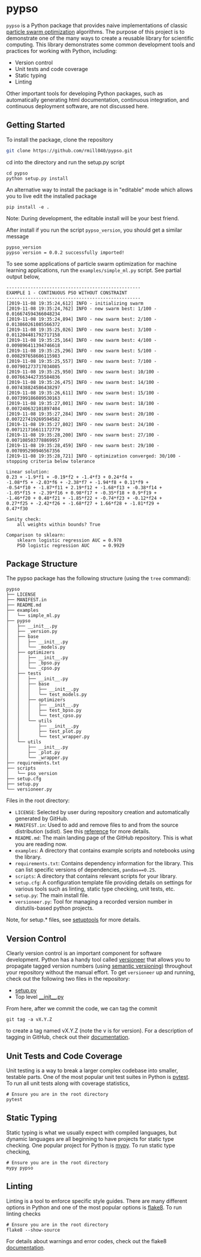 # pypso

`pypso` is a Python package that provides naive implementations of classic [particle swarm optimization](https://en.wikipedia.org/wiki/Particle_swarm_optimization) algorithms. The purpose of this project is to demonstrate one of the many ways to create a reusable library for scientific computing. This library demonstrates some common development tools and practices for working with Python, including:
- Version control
- Unit tests and code coverage
- Static typing
- Linting

Other important tools for developing Python packages, such as automatically generating html documentation, continuous integration, and continuous deployment software, are not discussed here.

## Getting Started

To install the package, clone the repository
```bash
git clone https://github.com/rmill040/pypso.git
```
cd into the directory and run the setup.py script
```
cd pypso
python setup.py install
```
An alternative way to install the package is in "editable" mode which allows you to live edit the installed package
```cd pypso
pip install -e .
```
Note: During development, the editable install will be your best friend.

After install if you run the script `pypso_version`, you should get a similar message
```
pypso_version
pypso version = 0.0.2 successfully imported!
```
To see some applications of particle swarm optimization for machine learning applications, run the `examples/simple_ml.py` script. See partial output below,
```
--------------------------------------------------
EXAMPLE 1 - CONTINUOUS PSO WITHOUT CONSTRAINT
--------------------------------------------------
[2019-11-08 19:35:24,612] INFO - initializing swarm
[2019-11-08 19:35:24,762] INFO - new swarm best: 1/100 - 0.016674594366048234
[2019-11-08 19:35:24,894] INFO - new swarm best: 2/100 - 0.013860261085566372
[2019-11-08 19:35:25,026] INFO - new swarm best: 3/100 - 0.011204481792717158
[2019-11-08 19:35:25,164] INFO - new swarm best: 4/100 - 0.009896411394746618
[2019-11-08 19:35:25,296] INFO - new swarm best: 5/100 - 0.008297658686115983
[2019-11-08 19:35:25,557] INFO - new swarm best: 7/100 - 0.007901273717034085
[2019-11-08 19:35:25,950] INFO - new swarm best: 10/100 - 0.007663442735584836
[2019-11-08 19:35:26,475] INFO - new swarm best: 14/100 - 0.007438824586438297
[2019-11-08 19:35:26,611] INFO - new swarm best: 15/100 - 0.007399186089530163
[2019-11-08 19:35:27,001] INFO - new swarm best: 18/100 - 0.007240632101897404
[2019-11-08 19:35:27,284] INFO - new swarm best: 20/100 - 0.007227419269594582
[2019-11-08 19:35:27,802] INFO - new swarm best: 24/100 - 0.007121716611172779
[2019-11-08 19:35:28,200] INFO - new swarm best: 27/100 - 0.007108503778869957
[2019-11-08 19:35:28,459] INFO - new swarm best: 29/100 - 0.007095290946567356
[2019-11-08 19:35:28,721] INFO - optimization converged: 30/100 - stopping criteria below tolerance

Linear solution:
0.23 + -1.9*f1 + -0.19*f2 + -1.4*f3 + 0.24*f4 +
-1.08*f5 + -2.03*f6 + -2.38*f7 + -1.94*f8 + 0.11*f9 +
-0.54*f10 + -1.87*f11 + 2.19*f12 + -1.68*f13 + -0.38*f14 +
-1.05*f15 + -2.39*f16 + 0.98*f17 + -0.35*f18 + 0.9*f19 +
-1.46*f20 + 0.48*f21 + -1.85*f22 + -0.74*f23 + -0.12*f24 +
0.27*f25 + -2.42*f26 + -1.68*f27 + 1.66*f28 + -1.81*f29 +
0.47*f30

Sanity check:
	all weights within bounds? True

Comparison to sklearn:
	sklearn logistic regression AUC = 0.978
	PSO logistic regression AUC     = 0.9929
```

## Package Structure
The pypso package has the following structure (using the `tree` command):
```
pypso
├── LICENSE
├── MANIFEST.in
├── README.md
├── examples
│   └── simple_ml.py
├── pypso
│   ├── __init__.py
│   ├── _version.py
│   ├── base
│   │   ├── __init__.py
│   │   └── _models.py
│   ├── optimizers
│   │   ├── __init__.py
│   │   ├── _bpso.py
│   │   └── _cpso.py
│   ├── tests
│   │   ├── __init__.py
│   │   ├── base
│   │   │   ├── __init__.py
│   │   │   └── test_models.py
│   │   ├── optimizers
│   │   │   ├── __init__.py
│   │   │   ├── test_bpso.py
│   │   │   └── test_cpso.py
│   │   └── utils
│   │       ├── __init__.py
│   │       ├── test_plot.py
│   │       └── test_wrapper.py
│   └── utils
│       ├── __init__.py
│       ├── _plot.py
│       └── _wrapper.py
├── requirements.txt
├── scripts
│   └── pso_version
├── setup.cfg
├── setup.py
└── versioneer.py
```
Files in the root directory:
* `LICENSE`: Selected by user during repository creation and automatically generated by GitHub.
* `MANIFEST.in`: Used to add and remove files to and from the source distribution (sdist). See this [reference](https://packaging.python.org/guides/using-manifest-in/) for more details.
* `README.md`: The main landing page of the GitHub repository. This is what you are reading now.
* `examples`: A directory that contains example scripts and notebooks using the library.
* `requirements.txt`: Contains dependency information for the library. This can list specific versions of dependencies, `pandas==0.25`.
* `scripts`: A directory that contains relevant scripts for your library.
* `setup.cfg`: A configuration template file providing details on settings for various tools such as linting, static type checking, unit tests, etc.
* `setup.py`: The main install file.
* `versioneer.py`: Tool for managing a recorded version number in distutils-based python projects.

Note, for setup.* files, see [setuptools](https://setuptools.readthedocs.io/en/latest/setuptools.html) for more details.

## Version Control
Clearly version control is an important component for software development. Python has a handy tool called [versioneer](https://github.com/warner/python-versioneer) that allows you to propagate tagged version numbers (using [semantic versioning](https://semver.org/)) throughout your repository without the manual effort. To get `versioneer` up and running, check out the following two files in the repository:
* [setup.py](https://github.com/rmill040/pypso/blob/master/setup.py)
* Top level [\_\_init\_\_.py](https://github.com/rmill040/pypso/blob/master/pypso/__init__.py)

From here, after we commit the code, we can tag the commit
```
git tag -a vX.Y.Z
```
to create a tag named vX.Y.Z (note the v is for version). For a description of tagging in GitHub, check out their [documentation](https://git-scm.com/book/en/v2/Git-Basics-Tagging).

## Unit Tests and Code Coverage
Unit testing is a way to break a larger complex codebase into smaller, testable parts. One of the most popular unit test suites in Python is [pytest](https://docs.pytest.org/en/latest/). To run all unit tests along with coverage statistics,
```
# Ensure you are in the root directory
pytest
```

## Static Typing
Static typing is what we usually expect with compiled languages, but dynamic languages are all beginning to have projects for static type checking. One popular project for Python is [mypy](https://mypy.readthedocs.io/en/latest/). To run static type checking,
```
# Ensure you are in the root directory
mypy pypso
```

## Linting
Linting is a tool to enforce specific style guides. There are many different options in Python and one of the most popular options is [flake8](http://flake8.pycqa.org/en/latest/). To run linting checks
```
# Ensure you are in the root directory
flake8 --show-source
```
For details about warnings and error codes, check out the flake8 [documentation](http://flake8.pycqa.org/en/2.6.0/warnings.html#error-codes).